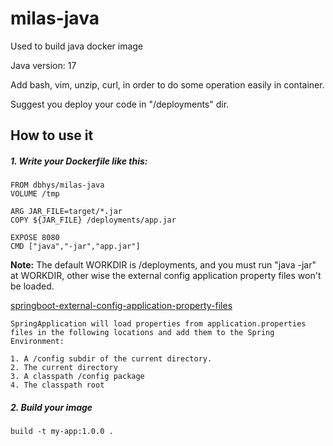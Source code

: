 # milas-java
Used to build java docker image

Java version: 17

Add bash, vim, unzip, curl, in order to do some operation easily in container.

Suggest you deploy your code in "/deployments" dir.

## How to use it
##### 1. Write your Dockerfile like this:

```
FROM dbhys/milas-java
VOLUME /tmp

ARG JAR_FILE=target/*.jar
COPY ${JAR_FILE} /deployments/app.jar

EXPOSE 8080
CMD ["java","-jar","app.jar"]

```
**Note:** The default WORKDIR is /deployments, and you must run "java -jar" at WORKDIR, other wise
the external config application property files won't be loaded.

[springboot-external-config-application-property-files](https://docs.spring.io/spring-boot/docs/current/reference/html/boot-features-external-config.html#boot-features-external-config-application-property-files)
```
SpringApplication will load properties from application.properties files in the following locations and add them to the Spring Environment:

1. A /config subdir of the current directory.
2. The current directory
3. A classpath /config package
4. The classpath root
```
##### 2. Build your image
```
build -t my-app:1.0.0 .
```
